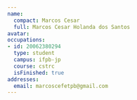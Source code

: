 ```yaml
---
name:
  compact: Marcos Cesar
  full: Marcos Cesar Holanda dos Santos
avatar:
occupations:
- id: 20062380294
  type: student
  campus: ifpb-jp
  course: cstrc
  isFinished: true
addresses:
  email: marcoscefetpb@gmail.com
---
```

